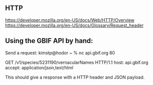 ## HTTP
https://developer.mozilla.org/en-US/docs/Web/HTTP/Overview
https://developer.mozilla.org/en-US/docs/Glossary/Request_header

## Using the GBIF API by hand:

Send a request:
kimstp@hodor ~ % nc api.gbif.org 80

GET /v1/species/5231190/vernacularNames HTTP/1.1
host: api.gbif.org
accept: application/json,text/html

This should give a response with a HTTP header and JSON payload.





